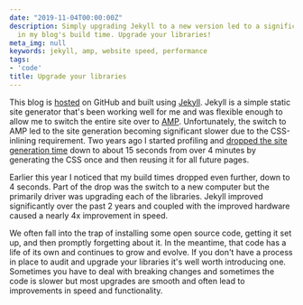 ```yaml
---
date: "2019-11-04T00:00:00Z"
description: Simply upgrading Jekyll to a new version led to a significant speed up
  in my blog's build time. Upgrade your libraries!
meta_img: null
keywords: jekyll, amp, website speed, performance
tags:
- 'code'
title: Upgrade your libraries
---
```


This blog is [hosted](https://github.com/dangoldin/blog.dangoldin.com) on GitHub and built using [Jekyll](https://jekyllrb.com/). Jekyll is a simple static site generator that's been working well for me and was flexible enough to allow me to switch the entire site over to [AMP](https://amp.dev/). Unfortunately, the switch to AMP led to the site generation becoming significant slower due to the CSS-inlining requirement. Two years ago I started profiling and [dropped the site generation time](http://dangoldin.com/2017/11/23/improving-jekyll-generation-speed-for-amp-pages/) down to about 15 seconds from over 4 minutes by generating the CSS once and then reusing it for all future pages.

Earlier this year I noticed that my build times dropped even further, down to 4 seconds. Part of the drop was the switch to a new computer but the primarily driver was upgrading each of the libraries. Jekyll improved significantly over the past 2 years and coupled with the improved hardware caused a nearly 4x improvement in speed.

We often fall into the trap of installing some open source code, getting it set up, and then promptly forgetting about it. In the meantime, that code has a life of its own and continues to grow and evolve. If you don't have a process in place to audit and upgrade your libraries it's well worth introducing one. Sometimes you have to deal with breaking changes and sometimes the code is slower but most upgrades are smooth and often lead to improvements in speed and functionality.
